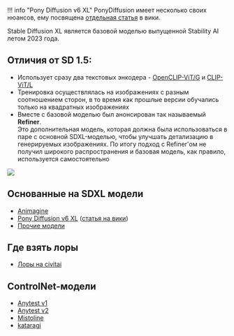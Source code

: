 !!! info "Pony Diffusion v6 XL"
    PonyDiffusion имеет несколько своих нюансов, ему посвящена [отдельная статья](./pony-diffusion-v6-xl.md) в вики.

Stable Diffusion XL является базовой моделью выпущенной Stability AI летом 2023 года.

## Отличия от SD 1.5:

- Использует сразу два текстовых энкодера - [OpenCLIP-ViT/G](https://github.com/mlfoundations/open_clip) и [CLIP-ViT/L](https://github.com/openai/CLIP/tree/main)
- Тренировка осуществлялась на изображениях с разным соотношением сторон, в то время как прошлые версии обучались только на квадратных изображениях
- Вместе с базовой моделью был анонсирован так называемый **Refiner**.  
  Это дополнительная модель, которая должна была использоваться в паре с основной SDXL-моделью, чтобы улучшать детализацию в генерируемых изображениях. По итогу подход с Refiner'ом не получил широкого распространения и базовая модель, как правило, используется самостоятельно 

![](https://huggingface.co/stabilityai/stable-diffusion-xl-base-1.0/resolve/main/pipeline.png)

## Основанные на SDXL модели
- [Animagine](https://civitai.com/models/260267/animagine-xl-v3)
- [Pony Diffusion v6 XL](https://civitai.com/models/257749/pony-diffusion-v6-xl) ([статья на вики](./pony-diffusion-v6-xl.md))
- [Прочие модели](https://civitai.com/search/models?baseModel=SDXL%201.0&modelType=Checkpoint&tags=anime&sortBy=models_v9)

## Где взять лоры
- [Лоры на civitai](https://civitai.com/search/models?baseModel=SDXL%201.0&modelType=LORA&tags=anime&sortBy=models_v9)

## ControlNet-модели
- [Anytest v1](https://huggingface.co/2vXpSwA7/iroiro-lora/tree/main/test_controlnet)
- [Anytest v2](https://huggingface.co/2vXpSwA7/iroiro-lora/tree/main/test_controlnet2)
- [Mistoline](https://civitai.com/models/441432/mistoline)
- [kataragi](https://huggingface.co/kataragi)
